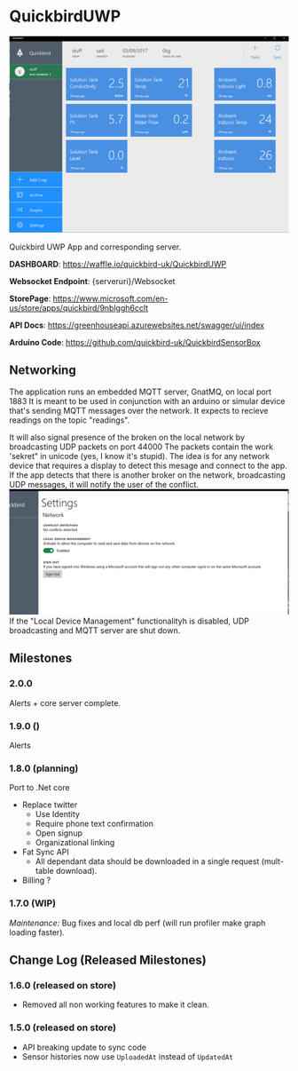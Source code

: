 # QuickbirdUWP
![ScreenCap](Images/MainScreenshot.PNG)

Quickbird UWP App and corresponding server.


__DASHBOARD__: https://waffle.io/quickbird-uk/QuickbirdUWP

__Websocket Endpoint__: {serveruri}/Websocket

__StorePage__: https://www.microsoft.com/en-us/store/apps/quickbird/9nblggh6cclt

__API Docs__: https://greenhouseapi.azurewebsites.net/swagger/ui/index

__Arduino Code__: https://github.com/quickbird-uk/QuickbirdSensorBox 

## Networking 
The application runs an embedded MQTT server, GnatMQ, on local port 1883 
It is meant to be used in conjunction with an arduino or simular device that's sending MQTT messages over the network. 
It expects to recieve readings on the topic "readings". 

It will also signal presence of the broken on the local network by broadcasting UDP packets on port 44000
The packets contain the work 'sekret" in unicode (yes, I know it's stupid). The idea is for any network device
that requires a display to detect this mesage and connect to the app.
If the app detects that there is another broker on the network, broadcasting UDP messages, it will notify the user of the conflict.
![ScreenCap](Images/LocalBroker.PNG)
If the "Local Device Management" functionalityh is disabled, UDP broadcasting and MQTT server are shut down.

## Milestones

### 2.0.0

Alerts + core server complete.

### 1.9.0 ()

Alerts

### 1.8.0 (planning)

Port to .Net core

* Replace twitter
    * Use Identity
    * Require phone text confirmation
    * Open signup
    * Organizational linking
* Fat Sync API
    * All dependant data should be downloaded in a single request (mult-table download). 
* Billing ?

### 1.7.0 (WIP)

_Maintenance:_ Bug fixes and local db perf (will run profiler make graph loading faster).


## Change Log (Released Milestones)

### 1.6.0 (released on store)

* Removed all non working features to make it clean.

### 1.5.0 (released on store)

* API breaking update to sync code
* Sensor histories now use `UploadedAt` instead of `UpdatedAt`
